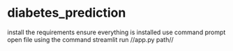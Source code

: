 # diabetes_prediction
install the requirements
ensure everything is installed 
use command prompt 
open file using the command streamlit run //app.py path//